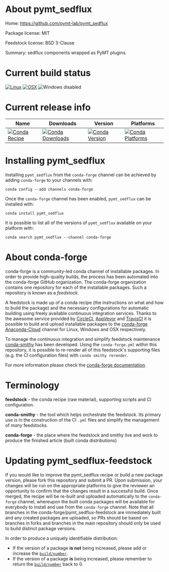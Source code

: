 About pymt_sedflux
==================

Home: https://github.com/pymt-lab/pymt_sedflux

Package license: MIT

Feedstock license: BSD 3-Clause

Summary: sedflux components wrapped as PyMT plugins.



Current build status
====================

[![Linux](https://img.shields.io/circleci/project/github/conda-forge/pymt_sedflux-feedstock/master.svg?label=Linux)](https://circleci.com/gh/conda-forge/pymt_sedflux-feedstock)
[![OSX](https://img.shields.io/travis/conda-forge/pymt_sedflux-feedstock/master.svg?label=macOS)](https://travis-ci.org/conda-forge/pymt_sedflux-feedstock)
![Windows disabled](https://img.shields.io/badge/Windows-disabled-lightgrey.svg)

Current release info
====================

| Name | Downloads | Version | Platforms |
| --- | --- | --- | --- |
| [![Conda Recipe](https://img.shields.io/badge/recipe-pymt_sedflux-green.svg)](https://anaconda.org/conda-forge/pymt_sedflux) | [![Conda Downloads](https://img.shields.io/conda/dn/conda-forge/pymt_sedflux.svg)](https://anaconda.org/conda-forge/pymt_sedflux) | [![Conda Version](https://img.shields.io/conda/vn/conda-forge/pymt_sedflux.svg)](https://anaconda.org/conda-forge/pymt_sedflux) | [![Conda Platforms](https://img.shields.io/conda/pn/conda-forge/pymt_sedflux.svg)](https://anaconda.org/conda-forge/pymt_sedflux) |

Installing pymt_sedflux
=======================

Installing `pymt_sedflux` from the `conda-forge` channel can be achieved by adding `conda-forge` to your channels with:

```
conda config --add channels conda-forge
```

Once the `conda-forge` channel has been enabled, `pymt_sedflux` can be installed with:

```
conda install pymt_sedflux
```

It is possible to list all of the versions of `pymt_sedflux` available on your platform with:

```
conda search pymt_sedflux --channel conda-forge
```


About conda-forge
=================

conda-forge is a community-led conda channel of installable packages.
In order to provide high-quality builds, the process has been automated into the
conda-forge GitHub organization. The conda-forge organization contains one repository
for each of the installable packages. Such a repository is known as a *feedstock*.

A feedstock is made up of a conda recipe (the instructions on what and how to build
the package) and the necessary configurations for automatic building using freely
available continuous integration services. Thanks to the awesome service provided by
[CircleCI](https://circleci.com/), [AppVeyor](https://www.appveyor.com/)
and [TravisCI](https://travis-ci.org/) it is possible to build and upload installable
packages to the [conda-forge](https://anaconda.org/conda-forge)
[Anaconda-Cloud](https://anaconda.org/) channel for Linux, Windows and OSX respectively.

To manage the continuous integration and simplify feedstock maintenance
[conda-smithy](https://github.com/conda-forge/conda-smithy) has been developed.
Using the ``conda-forge.yml`` within this repository, it is possible to re-render all of
this feedstock's supporting files (e.g. the CI configuration files) with ``conda smithy rerender``.

For more information please check the [conda-forge documentation](https://conda-forge.org/docs/).

Terminology
===========

**feedstock** - the conda recipe (raw material), supporting scripts and CI configuration.

**conda-smithy** - the tool which helps orchestrate the feedstock.
                   Its primary use is in the construction of the CI ``.yml`` files
                   and simplify the management of *many* feedstocks.

**conda-forge** - the place where the feedstock and smithy live and work to
                  produce the finished article (built conda distributions)


Updating pymt_sedflux-feedstock
===============================

If you would like to improve the pymt_sedflux recipe or build a new
package version, please fork this repository and submit a PR. Upon submission,
your changes will be run on the appropriate platforms to give the reviewer an
opportunity to confirm that the changes result in a successful build. Once
merged, the recipe will be re-built and uploaded automatically to the
`conda-forge` channel, whereupon the built conda packages will be available for
everybody to install and use from the `conda-forge` channel.
Note that all branches in the conda-forge/pymt_sedflux-feedstock are
immediately built and any created packages are uploaded, so PRs should be based
on branches in forks and branches in the main repository should only be used to
build distinct package versions.

In order to produce a uniquely identifiable distribution:
 * If the version of a package **is not** being increased, please add or increase
   the [``build/number``](https://conda.io/docs/user-guide/tasks/build-packages/define-metadata.html#build-number-and-string).
 * If the version of a package **is** being increased, please remember to return
   the [``build/number``](https://conda.io/docs/user-guide/tasks/build-packages/define-metadata.html#build-number-and-string)
   back to 0.
